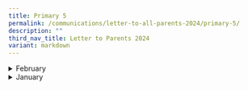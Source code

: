 ```yaml
---
title: Primary 5
permalink: /communications/letter-to-all-parents-2024/primary-5/
description: ""
third_nav_title: Letter to Parents 2024
variant: markdown
---
```

<details>
  <summary>February</summary>
<ul>
		<li>
		<a href="/files/2024%20Letter%20to%20Parents/Primary%205/2024_P5_Assessment_Letter___T1___T2.pdf">Assessment for Primary 5</a><font size="2"> (9 February 2024)</font>
	</li>
	</ul>
</details>

<details>
  <summary>January</summary>
<ul>
	<li>
		<a href="/files/2024%20Letter%20to%20Parents/Letter%20to%20all%20Parents/MOE_Centrally_8_Jan.pdf">MOE's Centrally Provisioned Digital Tools</a><font size="2"> (8 January 2024)</font>
	</li>
		<li>
		<a href="/files/2024%20Letter%20to%20Parents/Letter%20to%20all%20Parents/Use_of_ICT_in_Learning_10_Jan.pdf">Primary 2 to Primary 6 Use of ICT for Learning and Cyber Wellness</a><font size="2"> (10 January 2024)</font>
	</li>
	</ul>
</details>